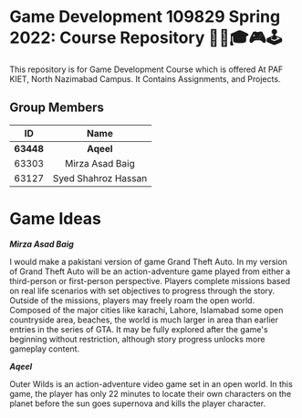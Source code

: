 # Game Development 109829 Spring 2022: Course Repository 👨‍🎓🎓🎮🕹

This repository is for Game Development Course which is offered At PAF KIET, North Nazimabad Campus. It Contains Assignments, and Projects.

## Group Members

| ID             | Name            |
|:--------------:|:---------------:|
|  **63448**     |  **Aqeel** |
|  63303         |  Mirza Asad Baig     |
|  63127         |  Syed Shahroz Hassan|

# Game Ideas

***Mirza Asad Baig***

I would make a pakistani version of game Grand Theft Auto. In my version of Grand Theft Auto will be an action-adventure game played from either a third-person or first-person perspective. Players complete missions based on real life scenarios with set objectives to progress through the story. Outside of the missions, players may freely roam the open world. Composed of the major cities like karachi, Lahore, Islamabad some open countryside area, beaches, the world is much larger in area than earlier entries in the series of GTA. It may be fully explored after the game's beginning without restriction, although story progress unlocks more gameplay content.

***Aqeel***

Outer Wilds is an action-adventure video game set in an open world. In this game, the player has only 22 minutes to locate their own characters on the planet before the sun goes supernova and kills the player character.
